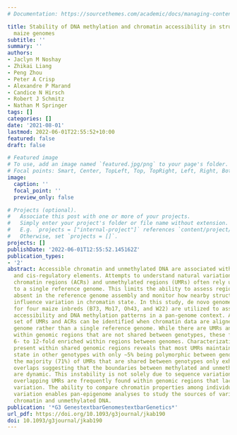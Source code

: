 ```yaml
---
# Documentation: https://sourcethemes.com/academic/docs/managing-content/

title: Stability of DNA methylation and chromatin accessibility in structurally diverse
  maize genomes
subtitle: ''
summary: ''
authors:
- Jaclyn M Noshay
- Zhikai Liang
- Peng Zhou
- Peter A Crisp
- Alexandre P Marand
- Candice N Hirsch
- Robert J Schmitz
- Nathan M Springer
tags: []
categories: []
date: '2021-08-01'
lastmod: 2022-06-01T22:55:52+10:00
featured: false
draft: false

# Featured image
# To use, add an image named `featured.jpg/png` to your page's folder.
# Focal points: Smart, Center, TopLeft, Top, TopRight, Left, Right, BottomLeft, Bottom, BottomRight.
image:
  caption: ''
  focal_point: ''
  preview_only: false

# Projects (optional).
#   Associate this post with one or more of your projects.
#   Simply enter your project's folder or file name without extension.
#   E.g. `projects = ["internal-project"]` references `content/project/deep-learning/index.md`.
#   Otherwise, set `projects = []`.
projects: []
publishDate: '2022-06-01T12:55:52.145162Z'
publication_types:
- '2'
abstract: Accessible chromatin and unmethylated DNA are associated with many genes
  and cis-regulatory elements. Attempts to understand natural variation for accessible
  chromatin regions (ACRs) and unmethylated regions (UMRs) often rely upon alignments
  to a single reference genome. This limits the ability to assess regions that are
  absent in the reference genome assembly and monitor how nearby structural variants
  influence variation in chromatin state. In this study, de novo genome assemblies
  for four maize inbreds (B73, Mo17, Oh43, and W22) are utilized to assess chromatin
  accessibility and DNA methylation patterns in a pan-genome context. A more complete
  set of UMRs and ACRs can be identified when chromatin data are aligned to the matched
  genome rather than a single reference genome. While there are UMRs and ACRs present
  within genomic regions that are not shared between genotypes, these features are
  6- to 12-fold enriched within regions between genomes. Characterization of UMRs
  present within shared genomic regions reveals that most UMRs maintain the unmethylated
  state in other genotypes with only ∼5% being polymorphic between genotypes. However,
  the majority (71%) of UMRs that are shared between genotypes only exhibit partial
  overlaps suggesting that the boundaries between methylated and unmethylated DNA
  are dynamic. This instability is not solely due to sequence variation as these partially
  overlapping UMRs are frequently found within genomic regions that lack sequence
  variation. The ability to compare chromatin properties among individuals with structural
  variation enables pan-epigenome analyses to study the sources of variation for accessible
  chromatin and unmethylated DNA.
publication: '*G3 GenestextbarGenomestextbarGenetics*'
url_pdf: https://doi.org/10.1093/g3journal/jkab190
doi: 10.1093/g3journal/jkab190
---
```


